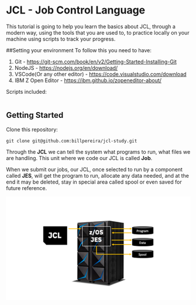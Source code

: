 # JCL - Job Control Language

This tutorial is going to help you learn the basics about JCL, through a modern way, using the tools that you are used to, to practice locally on your machine using scripts to track your progress.

##Setting your environment
To follow this you need to have:
1. Git - https://git-scm.com/book/en/v2/Getting-Started-Installing-Git
2. NodeJS - https://nodejs.org/en/download/
3. VSCode(Or any other editor) - https://code.visualstudio.com/download
4. IBM Z Open Editor - https://ibm.github.io/zopeneditor-about/

Scripts included:
```

```
## Getting Started

Clone this repository:
```
git clone git@github.com:billpereira/jcl-study.git
```

Through the <strong>JCL</strong> we can tell the system what programs to run, what files we are handling. This unit where we code our JCL is called <strong>Job</strong>.

When we submit our jobs, our JCL, once selected to run by a component called <strong>JES</strong>, will get the program to run, allocate any data needed, and at the end it may be deleted, stay in special area called spool or even saved for future reference.

<div align="center"><img src='./jcl-1.png' /></div>